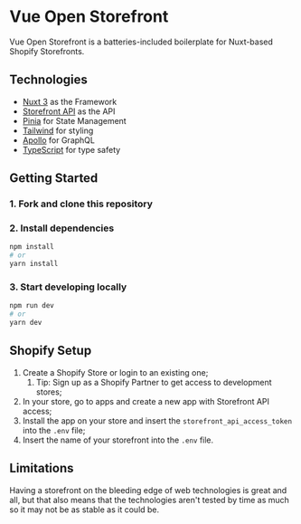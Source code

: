 # Vue Open Storefront

Vue Open Storefront is a batteries-included boilerplate for Nuxt-based Shopify Storefronts.

## Technologies

- [Nuxt 3](https://v3.nuxtjs.org) as the Framework
- [Storefront API](https://shopify.dev/api/storefront) as the API
- [Pinia](https://pinia.vuejs.org) for State Management
- [Tailwind](https://tailwindcss.com) for styling
- [Apollo](https://www.apollographql.com) for GraphQL
- [TypeScript](https://www.typescriptlang.org) for type safety

## Getting Started

### 1. Fork and clone this repository

### 2. Install dependencies

```zsh
npm install
# or
yarn install
```

### 3. Start developing locally

```zsh
npm run dev
# or
yarn dev
```

## Shopify Setup

1. Create a Shopify Store or login to an existing one;
   1. Tip: Sign up as a Shopify Partner to get access to development stores;
2. In your store, go to apps and create a new app with Storefront API access;
3. Install the app on your store and insert the `storefront_api_access_token` into the `.env` file;
4. Insert the name of your storefront into the `.env` file.

## Limitations

Having a storefront on the bleeding edge of web technologies is great and all, but that also means that the technologies aren't tested by time as much so it may not be as stable as it could be.
